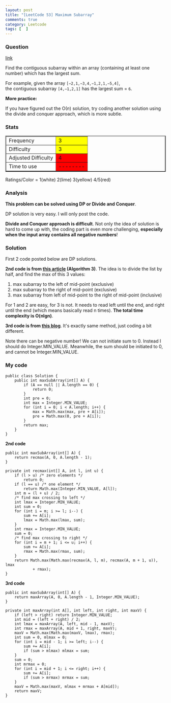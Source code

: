 ```yaml
---
layout: post
title: "[LeetCode 53] Maximum Subarray"
comments: true
category: Leetcode
tags: [  ]
---
```


### Question 

[link](http://oj.leetcode.com/problems/maximum-subarray/)

<div class="question-content">
            <p></p><p>
Find the contiguous subarray within an array (containing at least one number) which has the largest sum.
</p>
<p>
For example, given the array <code>[−2,1,−3,4,−1,2,1,−5,4]</code>,<br>
the contiguous subarray <code>[4,−1,2,1]</code> has the largest sum = <code>6</code>.
</p>

<div class="spoilers"><b>More practice:</b>

<p>If you have figured out the O(<i>n</i>) solution, try coding another solution using the divide and conquer approach, which is more subtle.</p>
</div><p></p>
</div>

### Stats

<table border="2">
	<tr>
		<td>Frequency</td>
		<td bgcolor="yellow">3</td>
	</tr>
	<tr>
		<td>Difficulty</td>
		<td bgcolor="yellow">3</td>
	</tr>
	<tr>
		<td>Adjusted Difficulty</td>
		<td bgcolor="red">4</td>
	</tr>
	<tr>
		<td>Time to use</td>
		<td bgcolor="red">--------</td>
	</tr>
</table>

Ratings/Color = 1(white) 2(lime) 3(yellow) 4/5(red)

### Analysis

__This problem can be solved using DP or Divide and Conquer__.

DP solution is very easy. I will only post the code. 

__Divide and Conquer approach is difficult__. Not only the idea of solution is hard to come up with, the coding part is even more challenging, __especially when the input array contains all negative numbers__! 

### Solution

First 2 code posted below are DP solutions. 

__2nd code is from [this article](http://cs.slu.edu/~goldwasser/courses/slu/csci314/2012_Fall/lectures/maxsubarray/) (Algorithm 3)__. The idea is to divide the list by half, and find the max of this 3 values: 

1. max subarray to the left of mid-point (exclusive)
2. max subarray to the right of mid-point (exclusive)
3. max subarray from left of mid-point to the right of mid-point (inclusive)

For 1 and 2 are easy, for 3 is not. It needs to read left until the end, and right until the end (which means basically read n times). __The total time complexity is O(nlgn)__. 

__3rd code is from [this blog](http://fisherlei.blogspot.sg/2012/12/leetcode-maximum-subarray.html)__. It's exactly same method, just coding a bit different. 

Note there can be negative number! We can not initiate sum to 0. Instead I should do Integer.MIN_VALUE. Meanwhile, the sum should be initiated to 0, and cannot be Integer.MIN_VALUE. 

### My code

	public class Solution {
	    public int maxSubArray(int[] A) {
	        if (A == null || A.length == 0) {
	            return 0;
	        }
	        int pre = 0;
	        int max = Integer.MIN_VALUE;
	        for (int i = 0; i < A.length; i++) {
	            max = Math.max(max, pre + A[i]);
	            pre = Math.max(0, pre + A[i]);
	        }
	        return max;
	    }
	}

__2nd code__

    public int maxSubArray(int[] A) {
        return recmax(A, 0, A.length - 1);
    }

    private int recmax(int[] A, int l, int u) {
        if (l > u) /* zero elements */
            return 0;
        if (l == u) /* one element */
            return Math.max(Integer.MIN_VALUE, A[l]);
        int m = (l + u) / 2;
        /* find max crossing to left */
        int lmax = Integer.MIN_VALUE;
        int sum = 0;
        for (int i = m; i >= l; i--) {
            sum += A[i];
            lmax = Math.max(lmax, sum);
        }
        int rmax = Integer.MIN_VALUE;
        sum = 0;
        /* find max crossing to right */
        for (int i = m + 1; i <= u; i++) {
            sum += A[i];
            rmax = Math.max(rmax, sum);
        }
        return Math.max(Math.max(recmax(A, l, m), recmax(A, m + 1, u)), lmax
                + rmax);
    }

__3rd code__

    public int maxSubArray(int[] A) {
        return maxArray(A, 0, A.length - 1, Integer.MIN_VALUE);
    }

    private int maxArray(int A[], int left, int right, int maxV) {
        if (left > right) return Integer.MIN_VALUE;
        int mid = (left + right) / 2;
        int lmax = maxArray(A, left, mid - 1, maxV);
        int rmax = maxArray(A, mid + 1, right, maxV);
        maxV = Math.max(Math.max(maxV, lmax), rmax);
        int sum = 0, mlmax = 0;
        for (int i = mid - 1; i >= left; i--) {
            sum += A[i];
            if (sum > mlmax) mlmax = sum;
        }
        sum = 0;
        int mrmax = 0;
        for (int i = mid + 1; i <= right; i++) {
            sum += A[i];
            if (sum > mrmax) mrmax = sum;
        }
        maxV = Math.max(maxV, mlmax + mrmax + A[mid]);
        return maxV;
    }
